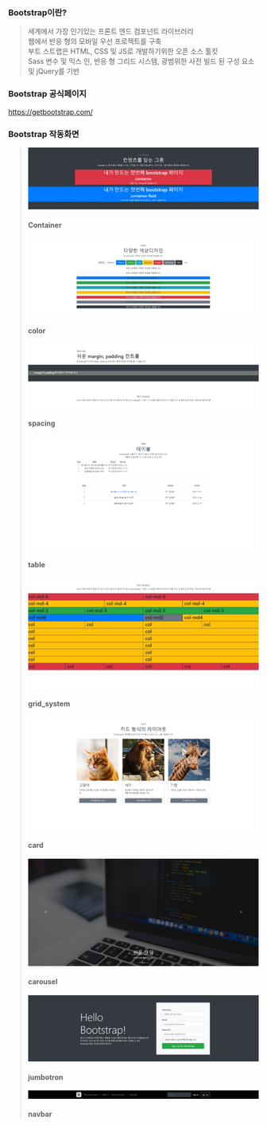 ### Bootstrap이란?
> 세계에서 가장 인기있는 프론트 엔드 컴포넌트 라이브러리<br>
웹에서 반응 형의 모바일 우선 프로젝트를 구축<br>
부트 스트랩은 HTML, CSS 및 JS로 개발하기위한 오픈 소스 툴킷<br>
Sass 변수 및 믹스 인, 반응 형 그리드 시스템, 광범위한 사전 빌드 된 구성 요소 및 jQuery를 기반

### Bootstrap 공식페이지
https://getbootstrap.com/

### Bootstrap 작동화면
> ![container](RM_img/container.jpg)
> #### Container
> ![color](RM_img/color.jpg)
> #### color
> ![spacing](RM_img/spacing.jpg)
> #### spacing
> ![table](RM_img/table.jpg)
> #### table
> ![grid_system](RM_img/grid_system.jpg)
> #### grid_system
> ![card](RM_img/card.jpg)
> #### card
> ![carousel](RM_img/carousel.jpg)
> #### carousel
> ![jumbotron](RM_img/jumbotron.jpg)
> #### jumbotron
> ![navbar](RM_img/navbar.jpg)
> #### navbar

